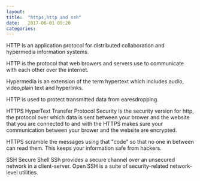 ```yaml
---
layout: 
title:  "https,http and ssh"
date:   2017-08-01 09:20
categories: 
---
```




HTTP
ls an application protocol for distributed collaboration and hypermedia information systems.

HTTP is the protocol that web browers and servers use to communicate with each other over the internet.

Hypermedia is an extension of the term hypertext which includes audio, video,plain text and hyperlinks.

HTTP is used to protect transmitted data from earesdropping.

HTTPS
HyperText Transfer Protocol Security
Is the security version for http, the protocol over which data is sent between your brower and the website that you are connected to and with the HTTPS makes sure your communication between your brower and the website are encrypted.

HTTPS scramble the messages using  that "code" so that no one in between can read them. This keeps your information safe from hackers.

SSH
Secure Shell
SSh provides a secure channel over an unsecured network in a client-server.
Open SSH is a suite of security-related network-level utilities.
